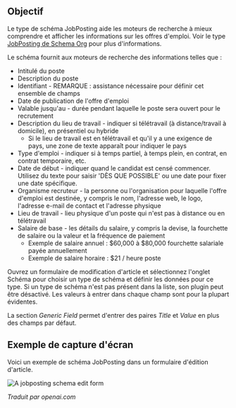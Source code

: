 <!-- Filename: J5.x:Schema_org/Type_JobPosting_-_Using_JobPosting_Plugin / Display title: Schema.org - OffresD'emploi -->

## Objectif

Le type de schéma JobPosting aide les moteurs de recherche à mieux comprendre et afficher les informations sur les offres d'emploi. Voir le type [JobPosting de Schema Org](https://schema.org/JobPosting) pour plus d'informations.

Le schéma fournit aux moteurs de recherche des informations telles que :

- Intitulé du poste
- Description du poste
- Identifiant - REMARQUE : assistance nécessaire pour définir cet ensemble de champs
- Date de publication de l'offre d'emploi
- Valable jusqu'au - durée pendant laquelle le poste sera ouvert pour le recrutement
- Description du lieu de travail - indiquer si télétravail (à distance/travail à domicile), en présentiel ou hybride
    - Si le lieu de travail est en télétravail et qu'il y a une exigence de pays, une zone de texte apparaît pour indiquer le pays
- Type d'emploi - indiquer si à temps partiel, à temps plein, en contrat, en contrat temporaire, etc.
- Date de début - indiquer quand le candidat est censé commencer. Utilisez du texte pour saisir 'DÈS QUE POSSIBLE' ou une date pour fixer une date spécifique.
- Organisme recruteur - la personne ou l'organisation pour laquelle l'offre d'emploi est destinée, y compris le nom, l'adresse web, le logo, l'adresse e-mail de contact et l'adresse physique
- Lieu de travail - lieu physique d'un poste qui n'est pas à distance ou en télétravail
- Salaire de base - les détails du salaire, y compris la devise, la fourchette de salaire ou la valeur et la fréquence de paiement
    - Exemple de salaire annuel : $60,000 à $80,000 fourchette salariale payée annuellement
    - Exemple de salaire horaire : $21 / heure poste

Ouvrez un formulaire de modification d'article et sélectionnez l'onglet Schéma pour choisir un type de schéma et définir les données pour ce type. Si un type de schéma n'est pas présent dans la liste, son plugin peut être désactivé. Les valeurs à entrer dans chaque champ sont pour la plupart évidentes.

La section *Generic Field* permet d'entrer des paires *Title* et *Value* en plus des champs par défaut.

## Exemple de capture d'écran

Voici un exemple de schéma JobPosting dans un formulaire d'édition d'article.

![A jobposting schema edit form](../../../en/images/schemas/edit-schema-jobposting.png)

*Traduit par openai.com*

